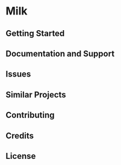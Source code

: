 Milk
================

Getting Started
---------------

Documentation and Support
-------------------------

Issues
-------------

Similar Projects
----------------

Contributing
------------

Credits
-------

License
-------
